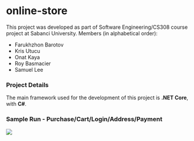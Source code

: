 # online-store

This project was developed as part of Software Engineering/CS308 course project
at Sabanci University. Members (in alphabetical order):


<ul>
    <li> Farukhzhon Barotov </li>
    <li> Kris Utucu </li>
    <li> Onat Kaya </li>
    <li> Roy Basmacier </li>
    <li> Samuel Lee </li>
</ul>


### Project Details 

The main framework used for the development of this project is **.NET Core**, with **C#**. 


### Sample Run - Purchase/Cart/Login/Address/Payment 

![](sample/sampleShopping-min.gif)
